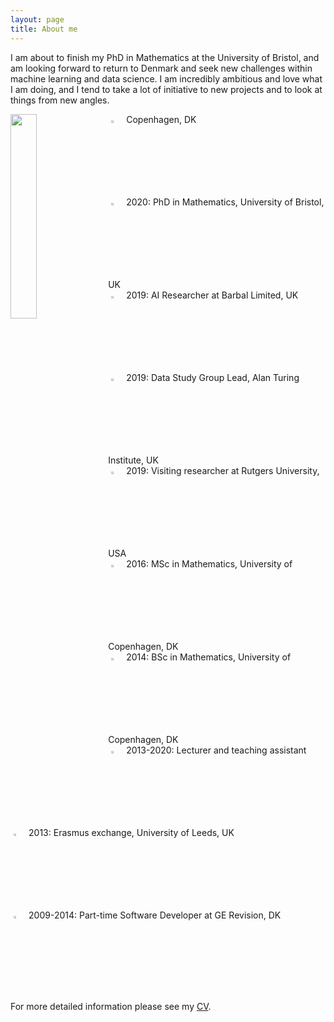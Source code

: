 ```yaml
---
layout: page
title: About me
---
```


I am about to finish my PhD in Mathematics at the University of Bristol, and am looking forward to return to Denmark and seek new challenges within machine learning and data science. I am incredibly ambitious and love what I am doing, and I tend to take a lot of initiative to new projects and to look at things from new angles.

<img align="left" src="{{ site.baseurl }}/img/2mt.jpg" style="width:29%; margin-right:10px">

<img src="{{ site.baseurl }}/img/icon-home.png" style="margin:5px; width:3%"> Copenhagen, DK<br>
<img src="{{ site.baseurl }}/img/icon-student.png" style="margin:5px; width:3%"> 2020: PhD in Mathematics, University of Bristol, UK<br>
<img src="{{ site.baseurl }}/img/icon-data.png" style="margin:5px; width:3%"> 2019: AI Researcher at Barbal Limited, UK<br>
<img src="{{ site.baseurl }}/img/icon-data.png" style="margin:5px; width:3%"> 2019: Data Study Group Lead, Alan Turing Institute, UK<br>
<img src="{{ site.baseurl }}/img/icon-physics.png" style="margin:5px; width:3%"> 2019: Visiting researcher at Rutgers University, USA<br>
<img src="{{ site.baseurl }}/img/icon-student.png" style="margin:5px; width:3%"> 2016: MSc in Mathematics, University of Copenhagen, DK<br>
<img src="{{ site.baseurl }}/img/icon-student.png" style="margin:5px; width:3%"> 2014: BSc in Mathematics, University of Copenhagen, DK<br>
<img src="{{ site.baseurl }}/img/icon-teaching.png" style="margin:5px; width:3%"> 2013-2020: Lecturer and teaching assistant<br>
<img src="{{ site.baseurl }}/img/icon-airplane.png" style="margin:5px; width:3%"> 2013: Erasmus exchange, University of Leeds, UK<br>
<img src="{{ site.baseurl }}/img/icon-briefcase.png" style="margin:5px; width:3%"> 2009-2014: Part-time Software Developer at GE Revision, DK<br>

For more detailed information please see my [CV](/img/cv.pdf).
